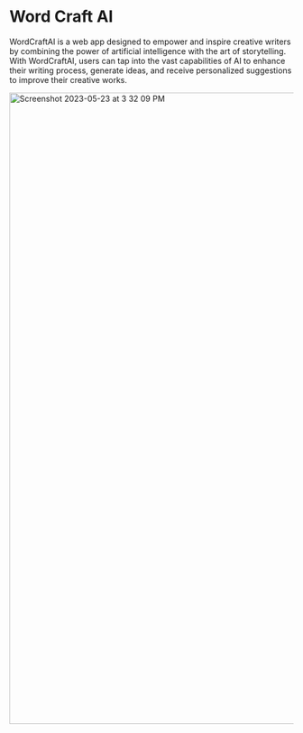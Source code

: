 # Word Craft AI

WordCraftAI is a web app designed to empower and inspire creative writers by combining the power of artificial intelligence with the art of storytelling. With WordCraftAI, users can tap into the vast capabilities of AI to enhance their writing process, generate ideas, and receive personalized suggestions to improve their creative works.


<img width="1119" alt="Screenshot 2023-05-23 at 3 32 09 PM" src="https://github.com/Thabish-Kader/word-craft-ai/assets/76642519/437a13c0-0cd3-4f0d-9e67-3517c6c61d47">
